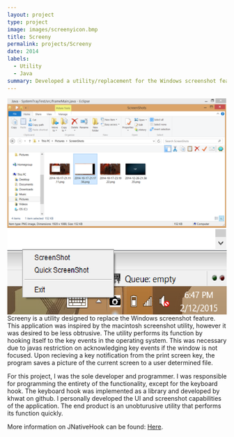 ```yaml
---
layout: project
type: project
image: images/screenyicon.bmp
title: Screeny
permalink: projects/Screeny
date: 2014
labels:
  - Utility
  - Java
summary: Developed a utility/replacement for the Windows screenshot feature. 
---
```


<div class="ui medium rounded images">
  <img class="ui image" src="../images/screeny2.png">
</div>
<img class="ui medium image" style="float:right;" src="../images/Screeny1.png">
Screeny is a utility designed to replace the Windows screenshot feature. This application was inspired by the macintosh screenshot utility, however it was desired to be less obtrusive. The utility performs its function by hooking itself to the key events in the operating system. This was necessary due to javas restriction on acknowledging key events if the window is not focused. Upon recieving a key notification from the print screen key, the program saves a picture of the current screen to a user determined file.

For this project, I was the sole developer and programmer. I was responsible for programming the entirety of the functionality, except for the keyboard hook. The keyboard hook was implemented as a library and developed by khwat on github. I personally developed the UI and screenshot capabilities of the application. The end product is an unobturusive utility that performs its function quickly.

More information on JNativeHook can be found: [Here](https://github.com/kwhat/jnativehook).



